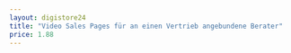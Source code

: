 ```yaml
---
layout: digistore24
title: "Video Sales Pages für an einen Vertrieb angebundene Berater"
price: 1.88
---
```

